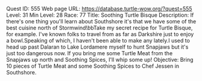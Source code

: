 Quest ID: 555
Web page URL: https://database.turtle-wow.org/?quest=555
Level: 31
Min Level: 28
Race: 77
Title: Soothing Turtle Bisque
Description: If there's one thing you'll learn about Southshore it's that we have some of the best cuisine north of Stormwind!$b$bTake my secret recipe for Turtle Bisque, for example. I've known folks to travel from as far as Darkshire just to enjoy a bowl.Speaking of which, I haven't been able to make any lately.I used to head up past Dalaran to Lake Lordamere myself to hunt Snapjaws but it's just too dangerous now. If you bring me some Turtle Meat from the Snapjaws up north and Soothing Spices, I'll whip some up!
Objective: Bring 10 pieces of Turtle Meat and some Soothing Spices to Chef Jessen in Southshore.
